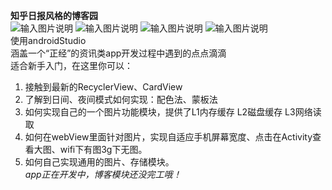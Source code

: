 **知乎日报风格的博客园**  
 ![输入图片说明](http://git.oschina.net/uploads/images/2015/0828/134016_060bd3be_331643.png "在这里输入图片标题")
![输入图片说明](http://git.oschina.net/uploads/images/2015/0828/134030_52e4c62a_331643.png "在这里输入图片标题")
![输入图片说明](http://git.oschina.net/uploads/images/2015/0828/134040_31d507a6_331643.png "在这里输入图片标题")
![输入图片说明](http://git.oschina.net/uploads/images/2015/0828/134510_6d09ceef_331643.png "在这里输入图片标题")  
使用androidStudio  
涵盖一个“正经”的资讯类app开发过程中遇到的点点滴滴  
适合新手入门，在这里你可以：  
1. 接触到最新的RecyclerView、CardView  
2. 了解到日间、夜间模式如何实现：配色法、蒙板法  
3. 如何实现自己的一个图片功能模块，提供了L1内存缓存 L2磁盘缓存 L3网络读取  
4. 如何在webView里面针对图片，实现自适应手机屏幕宽度、点击在Activity查看大图、wifi下有图3g下无图。  
5. 如何自己实现通用的图片、存储模块。  
_app正在开发中，博客模块还没完工哦！_
